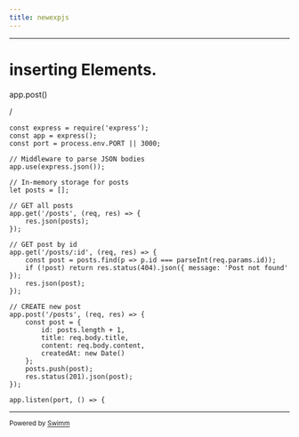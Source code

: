 ```yaml
---
title: newexpjs
---
```

<SwmSnippet path="newjexps.js" line="1" collapsed>

---

# inserting Elements.

app.post()

/

```
const express = require('express');
const app = express();
const port = process.env.PORT || 3000;

// Middleware to parse JSON bodies
app.use(express.json());

// In-memory storage for posts
let posts = [];

// GET all posts
app.get('/posts', (req, res) => {
    res.json(posts);
});

// GET post by id
app.get('/posts/:id', (req, res) => {
    const post = posts.find(p => p.id === parseInt(req.params.id));
    if (!post) return res.status(404).json({ message: 'Post not found' });
    res.json(post);
});

// CREATE new post
app.post('/posts', (req, res) => {
    const post = {
        id: posts.length + 1,
        title: req.body.title,
        content: req.body.content,
        createdAt: new Date()
    };
    posts.push(post);
    res.status(201).json(post);
});

app.listen(port, () => {
```

---

</SwmSnippet>

<SwmMeta version="3.0.0" repo-id="Z2l0aHViJTNBJTNBc3dpbW0lM0ElM0FHb3d0aGFta2FyMTIz" repo-name="swimm"><sup>Powered by [Swimm](https://app.swimm.io/)</sup></SwmMeta>
